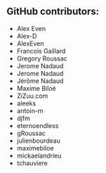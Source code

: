 GitHub contributors:
--------------------------------
 - Alex Even
 - Alex-D
 - AlexEven
 - Francois Gaillard
 - Gregory Roussac
 - Jerome Nadaud
 - Jerome Nadaud
 - Jérôme Nadaud
 - Maxime Biloé
 - ZiZuu.com
 - aleeks
 - antoin-m
 - djfm
 - eternoendless
 - gRoussac
 - julienbourdeau
 - maximebiloe
 - mickaelandrieu
 - tchauviere
